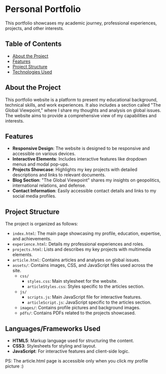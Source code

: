 # Personal Portfolio

This portfolio showcases my academic journey, professional experiences, projects, and other interests.

## Table of Contents

- [About the Project](#about-the-project)
- [Features](#features)
- [Project Structure](#project-structure)
- [Technologies Used](#technologies-used)

## About the Project

This portfolio website is a platform to present my educational background, technical skills, and work experiences. It also includes a section called "The Global Viewpoint," where I share my thoughts and analysis on global issues. The website aims to provide a comprehensive view of my capabilities and interests.

## Features

- **Responsive Design**: The website is designed to be responsive and accessible on various devices.
- **Interactive Elements**: Includes interactive features like dropdown menus and modal pop-ups.
- **Projects Showcase**: Highlights my key projects with detailed descriptions and links to relevant documents.
- **Blog Section**: "The Global Viewpoint" shares my insights on geopolitics, international relations, and defense.
- **Contact Information**: Easily accessible contact details and links to my social media profiles.

## Project Structure

The project is organized as follows:

- `index.html`: The main page showcasing my profile, education, expertise, and achievements.
- `experience.html`: Details my professional experiences and roles.
- `projects.html`: Lists and describes my key projects with multimedia elements.
- `article.html`: Contains articles and analyses on global issues.
- `assets/`: Contains images, CSS, and JavaScript files used across the site.
  - `css/`
    - `styles.css`: Main stylesheet for the website.
    - `articleStyles.css`: Styles specific to the articles section.
  - `js/`
    - `scripts.js`: Main JavaScript file for interactive features.
    - `articleScript.js`: JavaScript specific to the articles section.
  - `images/`: Contains profile pictures and background images.
  - `pdfs/`: Contains PDFs related to the projects showcased.

## Languages/Frameworks Used

- **HTML5**: Markup language used for structuring the content.
- **CSS3**: Stylesheets for styling and layout.
- **JavaScript**: For interactive features and client-side logic.

PS: The article.html page is accessible only when you click my profile picture :)